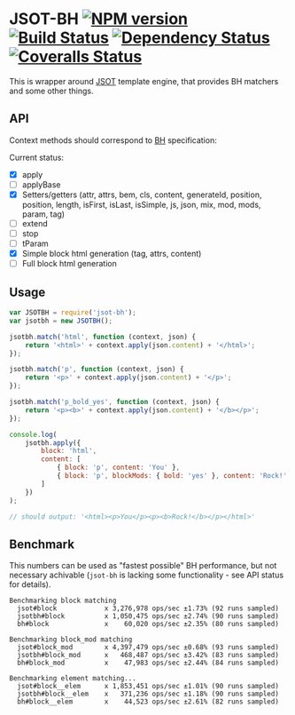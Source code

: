 # JSOT-BH [![NPM version][npm-image]][npm-url] [![Build Status][travis-image]][travis-url] [![Dependency Status][depstat-image]][depstat-url] [![Coveralls Status][coveralls-image]][coveralls-url]

This is wrapper around [JSOT](https://github.com/floatdrop/jsot) template engine, that provides BH matchers and some other things.

## API

Context methods should correspond to [BH](https://github.com/enb-make/bh#%D0%9A%D0%BB%D0%B0%D1%81%D1%81-ctx) specification:

Current status:

 * [x] apply
 * [ ] applyBase
 * [x] Setters/getters (attr, attrs, bem, cls, content, generateId, position, position, length, isFirst, isLast, isSimple, js, json, mix, mod, mods, param, tag)
 * [ ] extend
 * [ ] stop
 * [ ] tParam
 * [x] Simple block html generation (tag, attrs, content)
 * [ ] Full block html generation

## Usage

```js
var JSOTBH = require('jsot-bh');
var jsotbh = new JSOTBH();

jsotbh.match('html', function (context, json) {
    return '<html>' + context.apply(json.content) + '</html>';
});

jsotbh.match('p', function (context, json) {
    return '<p>' + context.apply(json.content) + '</p>';
});

jsotbh.match('p_bold_yes', function (context, json) {
    return '<p><b>' + context.apply(json.content) + '</b></p>';
});

console.log(
    jsotbh.apply({
        block: 'html',
        content: [
            { block: 'p', content: 'You' },
            { block: 'p', blockMods: { bold: 'yes' }, content: 'Rock!' }
        ]
    })
);

// should output: '<html><p>You</p><p><b>Rock!</b></p></html>'
```

## Benchmark

This numbers can be used as "fastest possible" BH performance, but not necessary achivable (`jsot-bh` is lacking some functionality - see API status for details).

```
Benchmarking block matching
  jsot#block            x 3,276,978 ops/sec ±1.73% (92 runs sampled)
  jsotbh#block          x 1,050,475 ops/sec ±2.74% (90 runs sampled)
  bh#block              x    60,020 ops/sec ±2.35% (80 runs sampled)

Benchmarking block_mod matching
  jsot#block_mod        x 4,397,479 ops/sec ±0.68% (93 runs sampled)
  jsotbh#block_mod      x   468,487 ops/sec ±3.42% (83 runs sampled)
  bh#block_mod          x    47,983 ops/sec ±2.44% (84 runs sampled)

Benchmarking element matching...
  jsot#block__elem      x 1,853,451 ops/sec ±1.01% (90 runs sampled)
  jsotbh#block__elem    x   371,236 ops/sec ±1.18% (90 runs sampled)
  bh#block__elem        x    44,523 ops/sec ±2.61% (82 runs sampled)  
```

[npm-url]: https://npmjs.org/package/jsot-bh
[npm-image]: http://img.shields.io/npm/v/jsot-bh.svg

[travis-url]: https://travis-ci.org/floatdrop/jsot-bh
[travis-image]: http://img.shields.io/travis/floatdrop/jsot-bh.svg

[depstat-url]: https://david-dm.org/floatdrop/jsot-bh
[depstat-image]: https://david-dm.org/floatdrop/jsot-bh.svg?theme=shields.io

[coveralls-url]: https://coveralls.io/r/floatdrop/jsot-bh
[coveralls-image]: http://img.shields.io/coveralls/floatdrop/jsot-bh/master.svg
